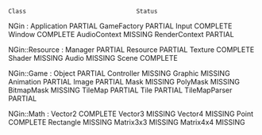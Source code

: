 
    Class                               Status

NGin : 
    Application                         PARTIAL
    GameFactory                         PARTIAL
    Input                               COMPLETE
    Window                              COMPLETE
    AudioContext                        MISSING
    RenderContext                       PARTIAL

NGin::Resource :
    Manager                             PARTIAL
    Resource                            PARTIAL
    Texture                             COMPLETE
    Shader                              MISSING
    Audio                               MISSING
    Scene                               COMPLETE

NGin::Game :
    Object                              PARTIAL
    Controller                          MISSING
    Graphic                             MISSING
    Animation                           PARTIAL
    Image                               PARTIAL
    Mask                                MISSING
    PolyMask                            MISSING
    BitmapMask                          MISSING
    TileMap                             PARTIAL
    Tile                                PARTIAL
    TileMapParser                       PARTIAL

NGin::Math :
    Vector2                             COMPLETE
    Vector3                             MISSING
    Vector4                             MISSING
    Point                               COMPLETE
    Rectangle                           MISSING
    Matrix3x3                           MISSING
    Matrix4x4                           MISSING
